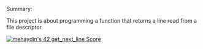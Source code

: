 Summary:

This project is about programming a function that returns a line
read from a file descriptor.

[![mehaydin's 42 get_next_line Score](https://badge42.vercel.app/api/v2/cl9goquqf00540fmp6v4syivq/project/2886235)](https://github.com/JaeSeoKim/badge42)
